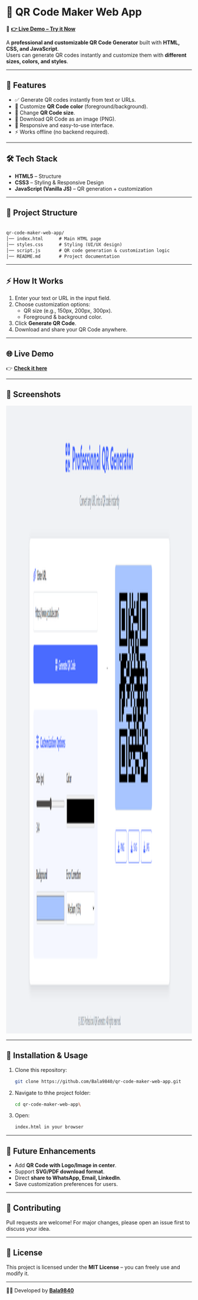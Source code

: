 # 🎨 QR Code Maker Web App  

🚀 **[👉 Live Demo – Try it Now](https://qr-profession.netlify.com)**  

A **professional and customizable QR Code Generator** built with **HTML, CSS, and JavaScript**.  
Users can generate QR codes instantly and customize them with **different sizes, colors, and styles**.  

---


## 🚀 Features  
- ✅ Generate QR codes instantly from text or URLs.  
- 🎨 Customize **QR Code color** (foreground/background).  
- 📏 Change **QR Code size**.  
- 💾 Download QR Code as an image (PNG).  
- 📱 Responsive and easy-to-use interface.  
- ⚡ Works offline (no backend required).  

---

## 🛠️ Tech Stack  
- **HTML5** – Structure  
- **CSS3** – Styling & Responsive Design  
- **JavaScript (Vanilla JS)** – QR generation + customization  

---

## 📂 Project Structure  
```

qr-code-maker-web-app/
│── index.html      # Main HTML page
│── styles.css      # Styling (UI/UX design)
│── script.js       # QR code generation & customization logic
│── README.md       # Project documentation

```

---

## ⚡ How It Works  
1. Enter your text or URL in the input field.  
2. Choose customization options:  
   - QR size (e.g., 150px, 200px, 300px).  
   - Foreground & background color.  
3. Click **Generate QR Code**.  
4. Download and share your QR Code anywhere.  

---

## 🌐 Live Demo  
👉 **[Check it here](https://maker-qr.netlify.app/)**  

---

## 📸 Screenshots  


<p align = "center">
    <img src="screenshot1.png" alt="App Screenshot" width="900" height="1700"/>
</p>



---

## 🔧 Installation & Usage  
1. Clone this repository:  
   ```bash
   git clone https://github.com/Bala9840/qr-code-maker-web-app.git
2. Navigate to thhe project folder:  
   ```bash
   cd qr-code-maker-web-app\
3. Open:  
   ```bash
   index.html in your browser

---

## 📌 Future Enhancements

* Add **QR Code with Logo/Image in center**.
* Support **SVG/PDF download format**.
* Direct **share to WhatsApp, Email, LinkedIn**.
* Save customization preferences for users.

---

## 🤝 Contributing

Pull requests are welcome! For major changes, please open an issue first to discuss your idea.

---

## 📜 License

This project is licensed under the **MIT License** – you can freely use and modify it.

---

👨‍💻 Developed by **[Bala9840](https://github.com/Bala9840)**

